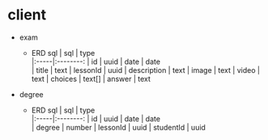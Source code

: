 # client

- exam

  - ERD sql
    | sql | type  
    |:-----|:--------:
    | id | uuid
    | date | date  
    | title | text
    | lessonId | uuid
    | description | text
    | image | text
    | video | text
    | choices | text[]
    | answer | text

- degree
  - ERD sql
    | sql | type  
    |:-----|:--------:
    | id | uuid
    | date | date  
    | degree | number
    | lessonId | uuid
    | studentId | uuid
